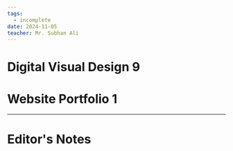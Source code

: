 ```yaml
---
tags:
  - incomplete
date: 2024-11-05
teacher: Mr. Subhan Ali
---
```

# Digital Visual Design 9
# Website Portfolio 1

----------------------------------------------------------------
# Editor's Notes